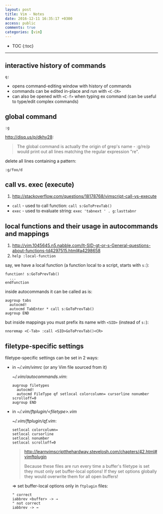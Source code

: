 ```yaml
---
layout: post
title: Vim - Notes
date: 2016-12-11 16:35:17 +0300
access: public
comments: true
categories: [vim]
---
```


<!-- more -->

* TOC
{:toc}
<hr>

interactive history of commands
-------------------------------

`q:`

- opens command-editing window with history of commands
- commands can be edited in-place and run with `<C-CR>`
- can also be opened with `<C-f>` when typing ex command
  (can be useful to type/edit complex commands)

global command
--------------

`:g`

<http://disq.us/p/dkhy28>:

> The global command is actually the origin of grep's name - :g/re/p would
> print out all lines matching the regular expression "re".

delete all lines containing a pattern:

`:g/foo/d`

call vs. exec (execute)
-----------------------

1. <http://stackoverflow.com/questions/18178768/vimscript-call-vs-execute>

- `call` - used to call function: `call s:GoToPrevTab()`
- `exec` - used to evaluate string: `exec 'tabnext ' . g:lasttabnr`

local functions and their usage in autocommands and mappings
------------------------------------------------------------

1. <http://vim.1045645.n5.nabble.com/lt-SID-gt-or-s-General-questions-about-functions-td4297515.html#a4298658>
2. `help :local-function`

say, we have a local function (a function local to a script, starts with `s:`):

```vim
function! s:GoToPrevTab()
  ...
endfunction
```

inside autocommands it can be called as is:

```vim
augroup tabs
  autocmd!
  autocmd TabEnter * call s:GoToPrevTab()
augroup END
```

but inside mappings you must prefix its name with `<SID>` (instead of `s:`):

```vim
nnoremap <C-Tab> :call <SID>GoToPrevTab()<CR>
```

filetype-specific settings
--------------------------

filetype-specific settings can be set in 2 ways:

- in _~/.vim/vimrc_ (or any Vim file sourced from it)

  _~/.vim/autocommands.vim_:

  ```vim
  augroup filetypes
    autocmd!
    autocmd FileType qf setlocal colorcolumn= cursorline nonumber scrolloff=0
  augroup END
  ```

- in _~/.vim/ftplugin/\<filetype>.vim_

  _~/.vim/ftplugin/qf.vim_:

  ```vim
  setlocal colorcolumn=
  setlocal cursorline
  setlocal nonumber
  setlocal scrolloff=0
  ```

  > http://learnvimscriptthehardway.stevelosh.com/chapters/42.html#vimftplugin
  >
  > Because these files are run every time a buffer's filetype is set they
  > must only set buffer-local options! If they set options globally they
  > would overwrite them for all open buffers!

  => set buffer-local options only in `ftplugin` files:

  ```vim
  " correct
  iabbrev <buffer> -> →
  " not correct
  iabbrev -> →
  ```
